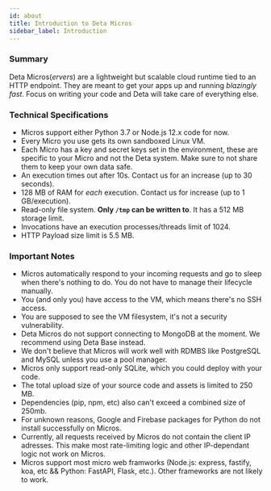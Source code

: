 ```yaml
---
id: about
title: Introduction to Deta Micros
sidebar_label: Introduction
---
```


### Summary

Deta Micros(*ervers*) are a lightweight but scalable cloud runtime tied to an HTTP endpoint. They are meant to get your apps up and running *blazingly fast*. Focus on writing your code and Deta will take care of everything else. 

### Technical Specifications

- Micros support either Python 3.7 or Node.js 12.x code for now.
- Every Micro you use gets its own sandboxed Linux VM.
- Each Micro has a key and secret keys set in the environment, these are specific to your Micro and not the Deta system. Make sure to not share them to keep your own data safe.
- An execution times out after 10s. Contact us for an increase (up to 30 seconds).
- 128 MB of RAM for *each* execution. Contact us for increase (up to 1 GB/execution).
- Read-only file system. **Only `/tmp` can be written to**. It has a 512 MB storage limit.
- Invocations have an execution processes/threads limit of 1024.
- HTTP Payload size limit is 5.5 MB.

### Important Notes

- Micros automatically respond to your incoming requests and go to sleep when there's nothing to do. You do not have to manage their lifecycle manually.
- You (and only you) have access to the VM, which means there's no SSH access.
- You are supposed to see the VM filesystem, it's not a security vulnerability.
- Deta Micros do not support connecting to MongoDB at the moment. We recommend using Deta Base instead.
- We don't believe that Micros will work well with RDMBS like PostgreSQL and MySQL unless you use a pool manager.
- Micros only support read-only SQLite, which you could deploy with your code.
- The total upload size of your source code and assets is limited to 250 MB.
- Dependencies (pip, npm, etc) also can't exceed a combined size of 250mb.
- For unknown reasons, Google and Firebase packages for Python do not install successfully on Micros.
- Currently, all requests received by Micros do not contain the client IP adresses. This make most rate-limiting logic and other IP-dependant logic not work on Micros.
- Micros support most micro web framworks (Node.js: express, fastify, koa, etc && Python: FastAPI, Flask, etc.). Other frameworks are not likely to work.


